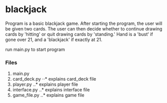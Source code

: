 # blackjack

Program is a basic blackjack game. After starting the program, the user will be given two cards. The user can then decide whether to continue drawing cards by 'hitting' or quit drawing cards by 'standing.' Hand is a 'bust' if gone over 21, and a 'blackjack' if exactly at 21.

run main.py to start program

### Files
1. main.py
2. card_deck.py
⋅⋅* explains card_deck file
3. player.py
..* explains player file
4. interface.py
..* explains interface file
5. game_file.py
..* explains game file

